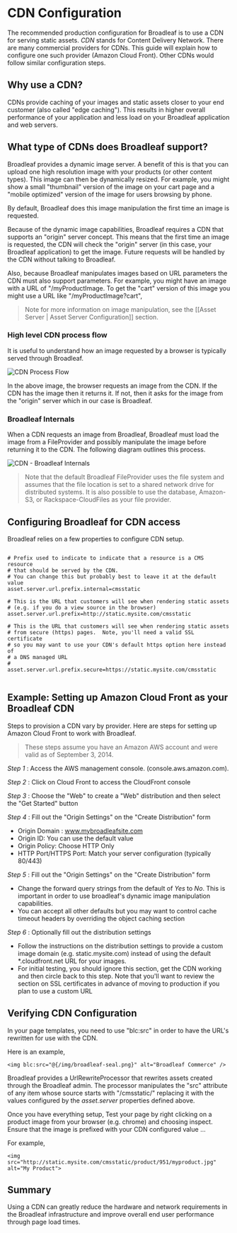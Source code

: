 # CDN Configuration

The recommended production configuration for Broadleaf is to use a CDN for serving static assets.   *CDN* stands for Content Delivery Network.    There are many commercial providers for CDNs.    This guide will explain how to configure one such provider (Amazon Cloud Front).   Other CDNs would follow similar configuration steps.

## Why use a CDN?

CDNs provide caching of your images and static assets closer to your end customer (also called "edge caching").   This results in higher overall performance of your application and less load on your Broadleaf application and web servers.     

## What type of CDNs does Broadleaf support? 

Broadleaf provides a dynamic image server.    A benefit of this is that you can upload one high resolution image with your products (or other content types).  This image can then be dynamically resized.   For example, you might show a small "thumbnail" version of the image on your cart page and a "mobile optimized" version of the image for users browsing by phone.

By default, Broadleaf does this image manipulation the first time an image is requested.

Because of the dynamic image capabilities, Broadleaf requires a CDN that supports an "origin" server concept.    This means that the first time an image is requested, the CDN will check the "origin" server (in this case, your Broadleaf application) to get the image.   Future requests will be handled by the CDN without talking to Broadleaf.

Also, because Broadleaf manipulates images based on URL parameters the CDN must also support parameters.    For example, you might have an image with a URL of "/myProductImage.     To get the "cart" version of this image you might use a URL like "/myProductImage?cart",

> Note for more information on image manipulation, see the [[Asset Server | Asset Server Configuration]] section. 

### High level CDN process flow
It is useful to understand how an image requested by a browser is typically served through Broadleaf.

![CDN Process Flow](cdn/CDN-Overview.png)

In the above image, the browser requests an image from the CDN.   If the CDN has the image then it returns it.   If not, then it asks for the image from the "origin" server which in our case is Broadleaf. 

 
### Broadleaf Internals 
When a CDN requests an image from Broadleaf, Broadleaf must load the image from a FileProvider and possibly manipulate the image before returning it to the CDN.   The following diagram outlines this process.

![CDN -  Broadleaf Internals](cdn/CDN-Broadleaf-Internals.png)

> Note that the default Broadleaf FileProvider uses the file system and assumes that the file location is set to a shared network drive for distributed systems.    It is also possible to use the database, Amazon-S3, or Rackspace-CloudFiles as your file provider.


## Configuring Broadleaf for CDN access
Broadleaf relies on a few properties to configure CDN setup.


```properties

# Prefix used to indicate to indicate that a resource is a CMS resource
# that should be served by the CDN.
# You can change this but probably best to leave it at the default value
asset.server.url.prefix.internal=cmsstatic

# This is the URL that customers will see when rendering static assets
# (e.g. if you do a view source in the browser)
asset.server.url.prefix=http://static.mysite.com/cmsstatic

# This is the URL that customers will see when rendering static assets
# from secure (https) pages.  Note, you'll need a valid SSL certificate 
# so you may want to use your CDN's default https option here instead of 
# a DNS managed URL
#
asset.server.url.prefix.secure=https://static.mysite.com/cmsstatic


```

## Example: Setting up Amazon Cloud Front as your Broadleaf CDN
Steps to provision a CDN vary by provider.    Here are steps for setting up Amazon Cloud Front to work with Broadleaf.

> These steps assume you have an Amazon AWS account and were valid as of September 3, 2014.


*Step 1* : Access the AWS management console.    (console.aws.amazon.com).

*Step 2* : Click on Cloud Front to access the CloudFront console

*Step 3* : Choose the "Web" to create a "Web" distribution and then select the "Get Started" button

*Step 4* : Fill out the "Origin Settings" on the "Create Distribution" form

- Origin Domain :  www.mybroadleafsite.com
- Origin ID:  You can use the default value
- Origin Policy:  Choose HTTP Only
- HTTP Port/HTTPS Port:   Match your server configuration (typically 80/443)


*Step 5* : Fill out the "Origin Settings" on the "Create Distribution" form

- Change the forward query strings from the default of *Yes* to *No*.    This is important in order to use broadleaf's dynamic image manipulation capabilities.
- You can accept all other defaults but you may want to control cache timeout headers by overriding the object caching section


*Step 6* : Optionally fill out the distribution settings

- Follow the instructions on the distribution settings to provide a custom image domain (e.g. static.mysite.com) instead of
using the default *.cloudfront.net URL for your images.  
- For initial testing, you should ignore this section, get the CDN working and then circle back to this step.  Note that you'll want to review the section on SSL certificates in advance of moving to production if you plan to use a custom URL


## Verifying CDN Configuration

In your page templates, you need to use "blc:src" in order to have the URL's rewritten for use with the CDN.   

Here is an example,
```
<img blc:src="@{/img/broadleaf-seal.png}" alt="Broadleaf Commerce" />
```

Broadleaf provides a UrlRewriteProcessor that rewrites assets created through the Broadleaf admin.   The processor manipulates the "src" attribute of any item whose source starts with "/cmsstatic/" replacing it with the values configured by the _asset.server_ properties defined above.

Once you have everything setup, Test your page by right clicking on a product image from your browser (e.g. chrome) and choosing inspect.   Ensure that the image is prefixed with your CDN configured value ... 

For example,
```
<img src="http://static.mysite.com/cmsstatic/product/951/myproduct.jpg" alt="My Product">
```


## Summary  
Using a CDN can greatly reduce the hardware and network requirements in the Broadleaf infrastructure and improve overall end user performance through page load times.

